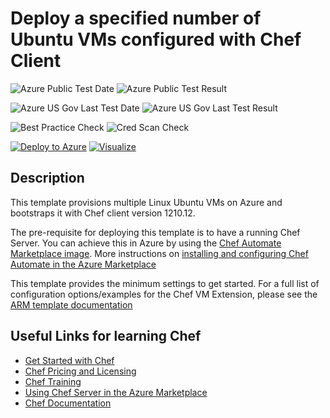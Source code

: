 # Deploy a specified number of Ubuntu VMs configured with Chef Client

![Azure Public Test Date](https://azurequickstartsservice.blob.core.windows.net/badges/multi-vm-chef-template-ubuntu-vm/PublicLastTestDate.svg)
![Azure Public Test Result](https://azurequickstartsservice.blob.core.windows.net/badges/multi-vm-chef-template-ubuntu-vm/PublicDeployment.svg)

![Azure US Gov Last Test Date](https://azurequickstartsservice.blob.core.windows.net/badges/multi-vm-chef-template-ubuntu-vm/FairfaxLastTestDate.svg)
![Azure US Gov Last Test Result](https://azurequickstartsservice.blob.core.windows.net/badges/multi-vm-chef-template-ubuntu-vm/FairfaxDeployment.svg)

![Best Practice Check](https://azurequickstartsservice.blob.core.windows.net/badges/multi-vm-chef-template-ubuntu-vm/BestPracticeResult.svg)
![Cred Scan Check](https://azurequickstartsservice.blob.core.windows.net/badges/multi-vm-chef-template-ubuntu-vm/CredScanResult.svg)

[![Deploy to Azure](https://raw.githubusercontent.com/fathym-it/azure-quickstart-templates/master/1-CONTRIBUTION-GUIDE/images/deploytoazure.svg?sanitize=true)](https://portal.azure.com/#create/Microsoft.Template/uri/https%3A%2F%2Fraw.githubusercontent.com%2Ffathym-it%2Fazure-quickstart-templates%2Fmaster%2Fmulti-vm-chef-template-ubuntu-vm%2Fazuredeploy.json) [![Visualize](https://raw.githubusercontent.com/fathym-it/azure-quickstart-templates/master/1-CONTRIBUTION-GUIDE/images/visualizebutton.svg?sanitize=true)](http://armviz.io/#/?load=https%3A%2F%2Fraw.githubusercontent.com%2Ffathym-it%2Fazure-quickstart-templates%2Fmaster%2Fmulti-vm-chef-template-ubuntu-vm%2Fazuredeploy.json)

## Description

This template provisions multiple Linux Ubuntu VMs on Azure and bootstraps it with Chef client version 1210.12.

The pre-requisite for deploying this template is to have a running Chef Server. You can achieve this in Azure by using the [Chef Automate Marketplace image](https://azuremarketplace.microsoft.com/en-us/marketplace/apps/chef-software.chef-automate?tab=Overview).  More instructions on [installing and configuring Chef Automate in the Azure Marketplace](https://docs.chef.io/azure_portal.html)

This template provides the minimum settings to get started. For a full list of configuration options/examples for the Chef VM Extension, please see the [ARM template documentation](https://docs.chef.io/azure_portal.html#azure-resource-manager-arm-templates)

## Useful Links for learning Chef

- [Get Started with Chef](http://learn.chef.io/)
- [Chef Pricing and Licensing](https://www.chef.io/chef/#plans-and-pricing)
- [Chef Training](https://www.chef.io/training/)
- [Using Chef Server in the Azure Marketplace](https://docs.chef.io/azure_portal.html)
- [Chef Documentation](http://docs.chef.io/)
